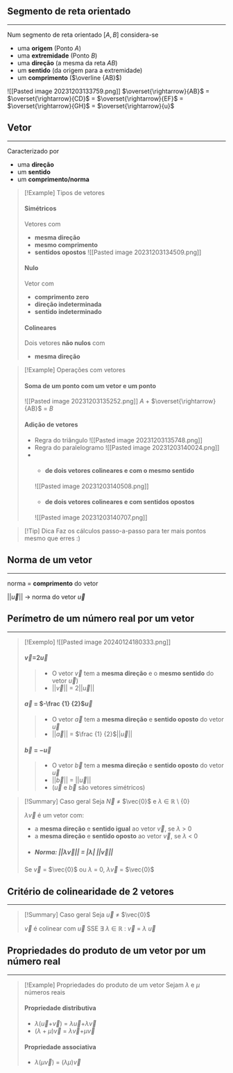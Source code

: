 ## Segmento de reta orientado
---
Num segmento de reta orientado $[A, B]$ considera-se
- uma **origem** (Ponto $A$)
- uma **extremidade** (Ponto $B$)
- uma **direção** (a mesma da reta $AB$)
- um **sentido** (da origem para a extremidade)
- um **comprimento** ($\overline {AB}$)

![[Pasted image 20231203133759.png]]
$\overset{\rightarrow}{AB}$ = $\overset{\rightarrow}{CD}$ = $\overset{\rightarrow}{EF}$ = $\overset{\rightarrow}{GH}$ = $\overset{\rightarrow}{u}$  
## Vetor
---
Caracterizado por
- uma **direção**
- um **sentido**
- um **comprimento/norma**

>[!Example] Tipos de vetores
>#### Simétricos
>Vetores com
>- **mesma direção**
>- **mesmo comprimento**
>- **sentidos opostos**
>![[Pasted image 20231203134509.png]]
>
>#### Nulo
> Vetor com
> - **comprimento zero**
> - **direção indeterminada**
> - **sentido indeterminado**
> 
> #### Colineares
> Dois vetores **não nulos** com
> - **mesma direção**

>[!Example] Operações com vetores
>#### Soma de um ponto com um vetor e um ponto
>![[Pasted image 20231203135252.png]]
>$A$ + $\overset{\rightarrow}{AB}$ = $B$
>
>#### Adição de vetores
>- Regra do triângulo
>![[Pasted image 20231203135748.png]]
>- Regra do paralelogramo
>![[Pasted image 20231203140024.png]]
>-
>	- ####  de dois vetores colineares e com o mesmo sentido
>	![[Pasted image 20231203140508.png]]
>	- #### de dois vetores colineares e com sentidos opostos
>	![[Pasted image 20231203140707.png]]

>[!Tip] Dica
>Faz os cálculos passo-a-passo para ter mais pontos mesmo que erres :)

## Norma de um vetor
---
norma = **comprimento** do vetor

||$\vec{u}$|| -> norma do vetor $\vec{u}$

## Perímetro de um número real por um vetor
---
>[!Exemplo]
>![[Pasted image 20240124180333.png]]
>
>#### $\vec{v}$=2$\vec{u}$
>>- O vetor $\vec{v}$ tem a **mesma direção** e o **mesmo sentido** do vetor $\vec{u}$)
>>- ||$\vec{v}$|| = 2||$\vec{u}$||
>
>#### $\vec{a}$ = $-\frac {1} {2}$$\vec{u}$
>>- O vetor $\vec{a}$ tem a **mesma direção** e **sentido oposto** do vetor $\vec{u}$
>>- ||$\vec{a}$|| = $\frac {1} {2}$||$\vec{u}$||
>
>#### $\vec{b}$ = $-\vec{u}$
>>- O vetor $\vec{b}$ tem a **mesma direção** e **sentido oposto** do vetor $\vec{u}$
>>- ||$\vec{b}$|| = ||$\vec{u}$||
>>- ($\vec{u}$ e $\vec{b}$ são vetores simétricos)

>[!Summary] Caso geral
>Seja $\vec{N}$ $\neq$ $\vec{0}$  e  $\lambda$ $\in$ $\mathbb{R}$ \ {0}
>
>$\lambda$$\vec{v}$ é um vetor com:
>- a **mesma direção** e **sentido igual** ao vetor $\vec{v}$, se $\lambda$ > 0
>- a **mesma direção** e **sentido oposto** ao vetor $\vec{v}$, se $\lambda$ < 0
>- ##### Norma: ||$\lambda\vec{v}$|| = |$\lambda$| ||$\vec{v}$||
>  
>Se $\vec{v}$ = $\vec{0}$ ou $\lambda$ = 0, $\lambda$$\vec{v}$ = $\vec{0}$

## Critério de colinearidade de 2 vetores
---
>[!Summary] Caso geral
>Seja $\vec{u}$ $\neq$ $\vec{0}$
>
>$\vec{v}$ é colinear com $\vec{u}$ SSE $\exists$ $\lambda$ $\in$ $\mathbb{R}$ : $\vec{v}$ = $\lambda$ $\vec{u}$

## Propriedades do produto de um vetor por um número real
---
>[!Example] Propriedades do produto de um vetor
>Sejam $\lambda$ e $\mu$ números reais
>#### Propriedade distributiva
>- $\lambda$($\vec{u}$+$\vec{v}$) = $\lambda$$\vec{u}$+$\lambda\vec{v}$
>- ($\lambda+\mu$)$\vec{v}$ = $\lambda$$\vec{v}$+$\mu$$\vec{v}$
>#### Propriedade associativa
>- $\lambda$($\mu\vec{v}$) = ($\lambda$$\mu$)$\vec{v}$



